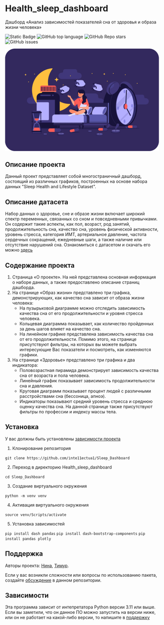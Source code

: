 # Health_sleep_dashboard
Дашборд «Анализ зависимостей показателей сна от здоровья и образа жизни человека» <!-- описание репозитория -->
<!--Блок информации о репозитории в бейджах-->
![Static Badge](https://img.shields.io/badge/inte11ectua1-Sleep_Dashboard-Sleep_Dashboard)
![GitHub top language](https://img.shields.io/github/languages/top/inte11ectua1/Sleep_Dashboard)
![GitHub Repo stars](https://img.shields.io/github/stars/inte11ectua1/Sleep_Dashboard)
![GitHub issues](https://img.shields.io/github/issues/inte11ectua1/Sleep_Dashboard)

![Logotype](./assets/night2.png)

<!--Описание проекта-->
## Описание проекта
Данный проект представляет собой многостраничный дашборд, состоящий из различных графиков, построенных на основе набора данных "Sleep Health and Lifestyle Dataset".

## Описание датасета 
Набор данных о здоровье, сне и образе жизни включает широкий спектр переменных, связанных со сном и повседневными привычками. Он содержит такие аспекты, как пол, возраст, род занятий, продолжительность сна, качество сна, уровень физической активности, уровень стресса, категория ИМТ, артериальное давление, частота сердечных сокращений, ежедневные шаги, а также наличие или отсутствие нарушений сна.
Ознакомиться с датасетом и скачать его можно [здесь](https://www.kaggle.com/datasets/uom190346a/sleep-health-and-lifestyle-dataset)

## Содержание проекта 
1.	Страница «О проекте». На ней представлена основная информация о наборе данных, а также предоставлено описание страниц дашборда. 
2.	На странице «Образ жизни» представлено три графика, демонстрирующих, как качество сна зависит от образа жизни человека:
      * На пузырьковой диаграмме можно отследить зависимость качества сна от его продолжительности и уровня стресса человека.
      * Кольцевая диаграмма показывает, как количество пройденных за день шагов влияет на качество сна.
      * На линейном графике представлена зависимость качества сна от его продолжительности.
    Помимо этого, на странице присутствуют фильтры, на которых вы можете выбрать интересующие Вас показатели и посмотреть, как изменяются графики.  
3.	На странице «Здоровье» представлено три графика и два индикатора:
      * Половозрастная пирамида демонстрирует зависимость качества сна от возраста и пола человека.
      * Линейный график показывает зависимость продолжительности сна и давления.
      * Круговая диаграмм показывает процент людей с различными расстройствами сна (бессоница, апноэ).
      * Индикаторы показывают средний уровень стресса и среднюю оценку качества сна. 
    На данной странице также присутствуют фильтры по профессии и индексу массы тела. 

<!--Установка-->
## Установка
У вас должны быть установлены [зависимости проекта](https://github.com/inte11ectua1/Sleep_Dashboard#зависимости)

1. Клонирование репозитория 

```git clone https://github.com/inte11ectua1/Sleep_Dashboard```

2. Переход в директорию Health_sleep_dashboard

```cd Sleep_Dashboard```

3. Создание виртуального окружения

```python -m venv venv```

4. Активация виртуального окружения

```source venv/Scripts/activate```

5. Установка зависимостей

```pip install dash pandas```
```pip install dash-bootstrap-components```
```pip install pandas plotly```

<!--Поддержка-->
## Поддержка
Авторы проекта: [Нина](https://github.com/NNin4ik), [Тимур](https://github.com/inte11ectua1). 

Если у вас возникли сложности или вопросы по использованию пакета, создайте 
[обсуждение](https://github.com/inte11ectua1/Sleep_Dashboard/issues/new/choose) в данном репозитории.

<!--зависимости-->
## Зависимости
Эта программа зависит от интепретатора Python версии 3.11 или выше. Если вы заметили, что он данное ПО можно запустить на версии ниже, или он не работает на какой-либо версии, то напишите в [поддержку](https://github.com/inte11ectua1/Sleep_Dashboard#поддержка) 
 
